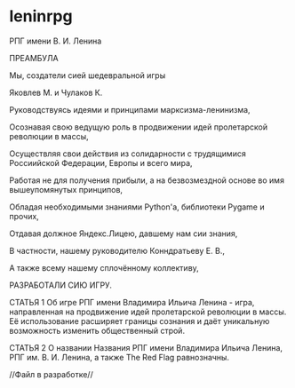 # leninrpg
РПГ имени В. И. Ленина

ПРЕАМБУЛА

Мы, создатели сией шедевральной игры

Яковлев М. и Чулаков К.

Руководствуясь идеями и принципами марксизма-ленинизма,

Осознавая свою ведущую роль в продвижении идей пролетарской революции в массы,

Осуществляя свои действия из солидарности с трудящимися Россиийской Федерации, Европы и всего мира,

Работая не для получения прибыли, а на безвозмездной основе во имя вышеупомянутых принципов,

Обладая необходимыми знаниями Python'а, библиотеки Pygame и прочих,

Отдавая должное Яндекс.Лицею, давшему нам сии знания,

В частности, нашему руководителю Конндратьеву Е. В.,

А также всему нашему сплочённому коллективу,


РАЗРАБОТАЛИ СИЮ ИГРУ.


СТАТЬЯ 1
Об игре
РПГ имени Владимира Ильича Ленина - игра, направленная на продвижение идей пролетарской революции в массы. Её использование
расширяет границы сознания и даёт уникальную возможность изменить общественный строй.

СТАТЬЯ 2
О названии
Названия РПГ имени Владимира Ильича Ленина, РПГ им. В. И. Ленина, а также The Red Flag равнозначны.

//Файл в разработке//

